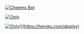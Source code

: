 
[![Cheems Bot](https://repl.it/badge/github/quiec/whatsasena)](https://replit.com/@nipunarangana/Blue-Lione-Bot?v=1)


[![Only](https://i.ibb.co/FJcrYJw/Screenshot-2022-10-08-192010.jpg)](https://heroku.com/deploy) 

[![Only](https://railway.app/brand/logotype-light.png)](https://i.ibb.co/cxJzhKL/Logotype-light.png))](https://heroku.com/deploy)
